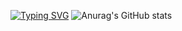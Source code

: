 [![Typing SVG](https://readme-typing-svg.herokuapp.com?color=%2336BCF7&lines=Computer+science+student)](https://git.io/typing-svg)
![Anurag's GitHub stats](https://github-readme-stats.vercel.app/api?username=MrZyablik&show_icons=true&theme=merko)
